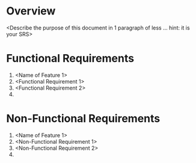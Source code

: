 # Overview
<Describe the purpose of this document in 1 paragraph of less … hint: it is
your SRS>
# Functional Requirements
1. <Name of Feature 1>
1. <Functional Requirement 1>
2. <Functional Requirement 2>
3. <And so on>
# Non-Functional Requirements
1. <Name of Feature 1>
1. <Non-Functional Requirement 1>
2. <Non-Functional Requirement 2>
3. <And so on>